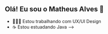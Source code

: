 ## Olá! Eu sou o Matheus Alves 👋

- 👨🏻‍💻 Estou trabalhando com UX/UI Design
- ☕️ Estou estuadando Java
-->
